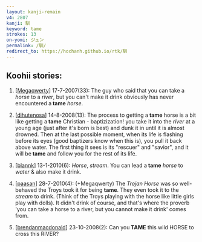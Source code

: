 ```yaml
---
layout: kanji-remain
v4: 2807
kanji: 馴
keyword: tame
strokes: 13
on-yomi: ジュン
permalink: /馴/
redirect_to: https://hochanh.github.io/rtk/馴
---
```


## Koohii stories: 

1) [<a href="http://kanji.koohii.com/profile/Megaqwerty">Megaqwerty</a>] 17-7-2007(33): The guy who said that you can take a <em>horse</em> to a <em>river</em>, but you can&#039;t make it drink obviously has never encountered a<strong> tame</strong> <em>horse</em>.

2) [<a href="http://kanji.koohii.com/profile/dihutenosa">dihutenosa</a>] 14-8-2008(13): The process to getting a<strong> tame</strong> horse is a bit like getting a<strong> tame</strong> Christian - baptizization! you take it into the <em>river</em> at a young age (just after it&#039;s born is best) and dunk it in until it is almost drowned. Then at the last possible moment, when its life is flashing before its eyes (good baptizers know when this is), you pull it back above water. The first thing it sees is its &quot;rescuer&quot; and &quot;savior&quot;, and it will be<strong> tame</strong> and follow you for the rest of its life.

3) [<a href="http://kanji.koohii.com/profile/blannk">blannk</a>] 13-1-2010(6): <em>Horse</em>, <em>stream</em>. You can lead a<strong> tame</strong> <em>horse</em> to <em>water</em> &amp; also make it drink.

4) [<a href="http://kanji.koohii.com/profile/paasan">paasan</a>] 28-7-2010(4): (+Megaqwerty) The <em>Trojan Horse</em> was so well-behaved the Troys took it for being <strong>tame</strong>. They even took it to the <em>stream</em> to drink. (Think of the Troys playing with the horse like little girls play with dolls). It didn&#039;t drink of course, and that&#039;s where the proverb &#039;you can take a horse to a river, but you cannot make it drink&#039; comes from.

5) [<a href="http://kanji.koohii.com/profile/brendanmacdonald">brendanmacdonald</a>] 23-10-2008(2): Can you<strong> TAME</strong> this wild HORSE to cross this RIVER?

